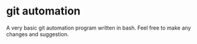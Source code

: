 # git automation
A very basic git automation program written in bash.
Feel free to make any changes and suggestion.

